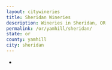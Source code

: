 ```yaml
---
layout: citywineries
title: Sheridan Wineries
description: Wineries in Sheridan, OR
permalink: /or/yamhill/sheridan/
state: or
county: yamhill
city: sheridan
---
```

-
